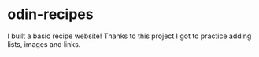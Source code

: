 # odin-recipes
I built a basic recipe website! Thanks to this project I got to practice adding lists, images and links.
